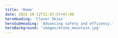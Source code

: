 ```yaml
---
title: 'Home'
date: 2022-10-12T21:47:57+07:00
heroHeading: 'Clever Skies'
heroSubHeading: 'Advancing safety and efficency.'
heroBackground: 'images/drone_mountain.jpg'
---
```

